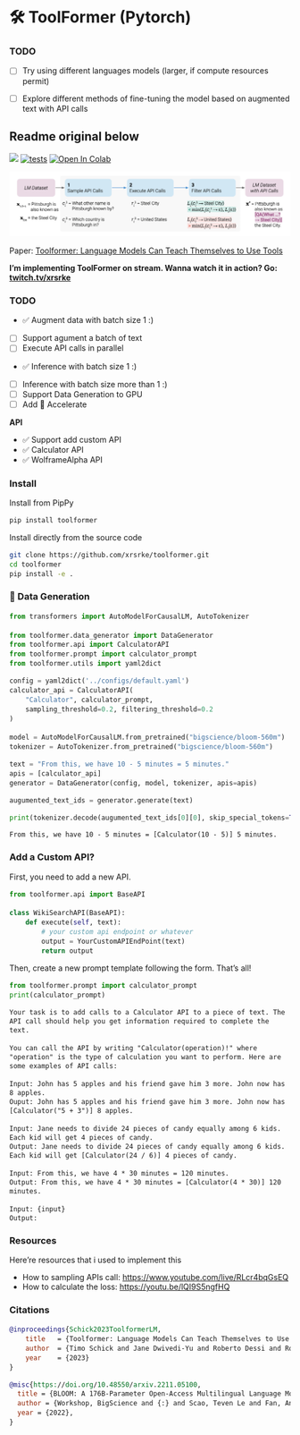 🛠️ ToolFormer (Pytorch)
================


### TODO

- [ ] Try using different languages models (larger, if compute resources permit)
- [ ] Explore different methods of fine-tuning the model based on augmented text with API calls


## Readme original below

<!-- WARNING: THIS FILE WAS AUTOGENERATED! DO NOT EDIT! -->

[<img src="https://img.shields.io/badge/license-MIT-blue">](https://github.com/xrsrke/toolformer)
[![tests](https://github.com/vwxyzjn/cleanrl/actions/workflows/tests.yaml/badge.svg)](https://github.com/xrsrke/toolformer)
[![Open In
Colab](https://colab.research.google.com/assets/colab-badge.svg)](https://colab.research.google.com/drive/1zKscWqwnXrpSllY-dZKR4ZsMfSbPsl-s?usp=sharing)

<!-- [![Imports: isort](https://img.shields.io/badge/%20imports-isort-%231674b1?style=flat&labelColor=ef8336)](https://pycqa.github.io/isort/) -->
<!-- [![Code style: black](https://img.shields.io/badge/code%20style-black-000000.svg)](https://github.com/psf/black)
[![docs](https://img.shields.io/github/deployments/vwxyzjn/cleanrl/Production?label=docs&logo=vercel)](https://xrsrke.github.io/instructGOOSE/) -->

![image.png](index_files/figure-commonmark/08f39f23-1-image.png)

Paper: [Toolformer: Language Models Can Teach Themselves to Use
Tools](https://arxiv.org/abs/2302.04761)

**I’m implementing ToolFormer on stream. Wanna watch it in action? Go:
[twitch.tv/xrsrke](https://twitch.tv/xrsrke)**

### TODO

- ✅ Augment data with batch size 1 :)
- [ ] Support agument a batch of text
- [ ] Execute API calls in parallel
- ✅ Inference with batch size 1 :)
- [ ] Inference with batch size more than 1 :)
- [ ] Support Data Generation to GPU
- [ ] Add 🤗 Accelerate

**API**

- ✅ Support add custom API
- ✅ Calculator API
- ✅ WolframeAlpha API

### Install

Install from PipPy

``` sh
pip install toolformer
```

Install directly from the source code

``` sh
git clone https://github.com/xrsrke/toolformer.git
cd toolformer
pip install -e .
```

### 🤖 Data Generation

``` python
from transformers import AutoModelForCausalLM, AutoTokenizer

from toolformer.data_generator import DataGenerator
from toolformer.api import CalculatorAPI
from toolformer.prompt import calculator_prompt
from toolformer.utils import yaml2dict
```

``` python
config = yaml2dict('../configs/default.yaml')
calculator_api = CalculatorAPI(
    "Calculator", calculator_prompt,
    sampling_threshold=0.2, filtering_threshold=0.2
)

model = AutoModelForCausalLM.from_pretrained("bigscience/bloom-560m")
tokenizer = AutoTokenizer.from_pretrained("bigscience/bloom-560m")
```

``` python
text = "From this, we have 10 - 5 minutes = 5 minutes."
apis = [calculator_api]
generator = DataGenerator(config, model, tokenizer, apis=apis)
```

``` python
augumented_text_ids = generator.generate(text)
```

``` python
print(tokenizer.decode(augumented_text_ids[0][0], skip_special_tokens=True))
```

    From this, we have 10 - 5 minutes = [Calculator(10 - 5)] 5 minutes.

### Add a Custom API?

First, you need to add a new API.

``` python
from toolformer.api import BaseAPI

class WikiSearchAPI(BaseAPI):
    def execute(self, text):
        # your custom api endpoint or whatever
        output = YourCustomAPIEndPoint(text)
        return output
```

Then, create a new prompt template following the form. That’s all!

``` python
from toolformer.prompt import calculator_prompt
print(calculator_prompt)
```


    Your task is to add calls to a Calculator API to a piece of text. The API call should help you get information required to complete the text. 

    You can call the API by writing "Calculator(operation)!" where "operation" is the type of calculation you want to perform. Here are some examples of API calls:

    Input: John has 5 apples and his friend gave him 3 more. John now has 8 apples.
    Ouput: John has 5 apples and his friend gave him 3 more. John now has [Calculator("5 + 3")] 8 apples.

    Input: Jane needs to divide 24 pieces of candy equally among 6 kids. Each kid will get 4 pieces of candy.
    Output: Jane needs to divide 24 pieces of candy equally among 6 kids. Each kid will get [Calculator(24 / 6)] 4 pieces of candy.

    Input: From this, we have 4 * 30 minutes = 120 minutes.
    Output: From this, we have 4 * 30 minutes = [Calculator(4 * 30)] 120 minutes.

    Input: {input}
    Output:

### Resources

Here’re resources that i used to implement this

- How to sampling APIs call: https://www.youtube.com/live/RLcr4bqGsEQ
- How to calculate the loss: https://youtu.be/lQI9S5ngfHQ

### Citations

``` bibtex
@inproceedings{Schick2023ToolformerLM,
    title   = {Toolformer: Language Models Can Teach Themselves to Use Tools},
    author  = {Timo Schick and Jane Dwivedi-Yu and Roberto Dessi and Roberta Raileanu and Maria Lomeli and Luke Zettlemoyer and Nicola Cancedda and Thomas Scialom},
    year    = {2023}
}
```

``` bibtex
@misc{https://doi.org/10.48550/arxiv.2211.05100,
  title = {BLOOM: A 176B-Parameter Open-Access Multilingual Language Model},  
  author = {Workshop, BigScience and {:} and Scao, Teven Le and Fan, Angela and Akiki, Christopher and Pavlick, Ellie and Ilić, Suzana and Hesslow, Daniel and Castagné, Roman and Luccioni, Alexandra Sasha and Yvon, François and Gallé, Matthias and Tow, Jonathan and Rush, Alexander M. and Biderman, Stella and Webson, Albert and Ammanamanchi, Pawan Sasanka and Wang, Thomas and Sagot, Benoît and Muennighoff, Niklas and del Moral, Albert Villanova and Ruwase, Olatunji and Bawden, Rachel and Bekman, Stas and McMillan-Major, Angelina and Beltagy, Iz and Nguyen, Huu and Saulnier, Lucile and Tan, Samson and Suarez, Pedro Ortiz and Sanh, Victor and Laurençon, Hugo and Jernite, Yacine and Launay, Julien and Mitchell, Margaret and Raffel, Colin and Gokaslan, Aaron and Simhi, Adi and Soroa, Aitor and Aji, Alham Fikri and Alfassy, Amit and Rogers, Anna and Nitzav, Ariel Kreisberg and Xu, Canwen and Mou, Chenghao and Emezue, Chris and Klamm, Christopher and Leong, Colin and van Strien, Daniel and Adelani, David Ifeoluwa and Radev, Dragomir and Ponferrada, Eduardo González and Levkovizh, Efrat and Kim, Ethan and Natan, Eyal Bar and De Toni, Francesco and Dupont, Gérard and Kruszewski, Germán and Pistilli, Giada and Elsahar, Hady and Benyamina, Hamza and Tran, Hieu and Yu, Ian and Abdulmumin, Idris and Johnson, Isaac and Gonzalez-Dios, Itziar and de la Rosa, Javier and Chim, Jenny and Dodge, Jesse and Zhu, Jian and Chang, Jonathan and Frohberg, Jörg and Tobing, Joseph and Bhattacharjee, Joydeep and Almubarak, Khalid and Chen, Kimbo and Lo, Kyle and Von Werra, Leandro and Weber, Leon and Phan, Long and allal, Loubna Ben and Tanguy, Ludovic and Dey, Manan and Muñoz, Manuel Romero and Masoud, Maraim and Grandury, María and Šaško, Mario and Huang, Max and Coavoux, Maximin and Singh, Mayank and Jiang, Mike Tian-Jian and Vu, Minh Chien and Jauhar, Mohammad A. and Ghaleb, Mustafa and Subramani, Nishant and Kassner, Nora and Khamis, Nurulaqilla and Nguyen, Olivier and Espejel, Omar and de Gibert, Ona and Villegas, Paulo and Henderson, Peter and Colombo, Pierre and Amuok, Priscilla and Lhoest, Quentin and Harliman, Rheza and Bommasani, Rishi and López, Roberto Luis and Ribeiro, Rui and Osei, Salomey and Pyysalo, Sampo and Nagel, Sebastian and Bose, Shamik and Muhammad, Shamsuddeen Hassan and Sharma, Shanya and Longpre, Shayne and Nikpoor, Somaieh and Silberberg, Stanislav and Pai, Suhas and Zink, Sydney and Torrent, Tiago Timponi and Schick, Timo and Thrush, Tristan and Danchev, Valentin and Nikoulina, Vassilina and Laippala, Veronika and Lepercq, Violette and Prabhu, Vrinda and Alyafeai, Zaid and Talat, Zeerak and Raja, Arun and Heinzerling, Benjamin and Si, Chenglei and Taşar, Davut Emre and Salesky, Elizabeth and Mielke, Sabrina J. and Lee, Wilson Y. and Sharma, Abheesht and Santilli, Andrea and Chaffin, Antoine and Stiegler, Arnaud and Datta, Debajyoti and Szczechla, Eliza and Chhablani, Gunjan and Wang, Han and Pandey, Harshit and Strobelt, Hendrik and Fries, Jason Alan and Rozen, Jos and Gao, Leo and Sutawika, Lintang and Bari, M Saiful and Al-shaibani, Maged S. and Manica, Matteo and Nayak, Nihal and Teehan, Ryan and Albanie, Samuel and Shen, Sheng and Ben-David, Srulik and Bach, Stephen H. and Kim, Taewoon and Bers, Tali and Fevry, Thibault and Neeraj, Trishala and Thakker, Urmish and Raunak, Vikas and Tang, Xiangru and Yong, Zheng-Xin and Sun, Zhiqing and Brody, Shaked and Uri, Yallow and Tojarieh, Hadar and Roberts, Adam and Chung, Hyung Won and Tae, Jaesung and Phang, Jason and Press, Ofir and Li, Conglong and Narayanan, Deepak and Bourfoune, Hatim and Casper, Jared and Rasley, Jeff and Ryabinin, Max and Mishra, Mayank and Zhang, Minjia and Shoeybi, Mohammad and Peyrounette, Myriam and Patry, Nicolas and Tazi, Nouamane and Sanseviero, Omar and von Platen, Patrick and Cornette, Pierre and Lavallée, Pierre François and Lacroix, Rémi and Rajbhandari, Samyam and Gandhi, Sanchit and Smith, Shaden and Requena, Stéphane and Patil, Suraj and Dettmers, Tim and Baruwa, Ahmed and Singh, Amanpreet and Cheveleva, Anastasia and Ligozat, Anne-Laure and Subramonian, Arjun and Névéol, Aurélie and Lovering, Charles and Garrette, Dan and Tunuguntla, Deepak and Reiter, Ehud and Taktasheva, Ekaterina and Voloshina, Ekaterina and Bogdanov, Eli and Winata, Genta Indra and Schoelkopf, Hailey and Kalo, Jan-Christoph and Novikova, Jekaterina and Forde, Jessica Zosa and Clive, Jordan and Kasai, Jungo and Kawamura, Ken and Hazan, Liam and Carpuat, Marine and Clinciu, Miruna and Kim, Najoung and Cheng, Newton and Serikov, Oleg and Antverg, Omer and van der Wal, Oskar and Zhang, Rui and Zhang, Ruochen and Gehrmann, Sebastian and Mirkin, Shachar and Pais, Shani and Shavrina, Tatiana and Scialom, Thomas and Yun, Tian and Limisiewicz, Tomasz and Rieser, Verena and Protasov, Vitaly and Mikhailov, Vladislav and Pruksachatkun, Yada and Belinkov, Yonatan and Bamberger, Zachary and Kasner, Zdeněk and Rueda, Alice and Pestana, Amanda and Feizpour, Amir and Khan, Ammar and Faranak, Amy and Santos, Ana and Hevia, Anthony and Unldreaj, Antigona and Aghagol, Arash and Abdollahi, Arezoo and Tammour, Aycha and HajiHosseini, Azadeh and Behroozi, Bahareh and Ajibade, Benjamin and Saxena, Bharat and Ferrandis, Carlos Muñoz and Contractor, Danish and Lansky, David and David, Davis and Kiela, Douwe and Nguyen, Duong A. and Tan, Edward and Baylor, Emi and Ozoani, Ezinwanne and Mirza, Fatima and Ononiwu, Frankline and Rezanejad, Habib and Jones, Hessie and Bhattacharya, Indrani and Solaiman, Irene and Sedenko, Irina and Nejadgholi, Isar and Passmore, Jesse and Seltzer, Josh and Sanz, Julio Bonis and Dutra, Livia and Samagaio, Mairon and Elbadri, Maraim and Mieskes, Margot and Gerchick, Marissa and Akinlolu, Martha and McKenna, Michael and Qiu, Mike and Ghauri, Muhammed and Burynok, Mykola and Abrar, Nafis and Rajani, Nazneen and Elkott, Nour and Fahmy, Nour and Samuel, Olanrewaju and An, Ran and Kromann, Rasmus and Hao, Ryan and Alizadeh, Samira and Shubber, Sarmad and Wang, Silas and Roy, Sourav and Viguier, Sylvain and Le, Thanh and Oyebade, Tobi and Le, Trieu and Yang, Yoyo and Nguyen, Zach and Kashyap, Abhinav Ramesh and Palasciano, Alfredo and Callahan, Alison and Shukla, Anima and Miranda-Escalada, Antonio and Singh, Ayush and Beilharz, Benjamin and Wang, Bo and Brito, Caio and Zhou, Chenxi and Jain, Chirag and Xu, Chuxin and Fourrier, Clémentine and Periñán, Daniel León and Molano, Daniel and Yu, Dian and Manjavacas, Enrique and Barth, Fabio and Fuhrimann, Florian and Altay, Gabriel and Bayrak, Giyaseddin and Burns, Gully and Vrabec, Helena U. and Bello, Imane and Dash, Ishani and Kang, Jihyun and Giorgi, John and Golde, Jonas and Posada, Jose David and Sivaraman, Karthik Rangasai and Bulchandani, Lokesh and Liu, Lu and Shinzato, Luisa and de Bykhovetz, Madeleine Hahn and Takeuchi, Maiko and Pàmies, Marc and Castillo, Maria A and Nezhurina, Marianna and Sänger, Mario and Samwald, Matthias and Cullan, Michael and Weinberg, Michael and De Wolf, Michiel and Mihaljcic, Mina and Liu, Minna and Freidank, Moritz and Kang, Myungsun and Seelam, Natasha and Dahlberg, Nathan and Broad, Nicholas Michio and Muellner, Nikolaus and Fung, Pascale and Haller, Patrick and Chandrasekhar, Ramya and Eisenberg, Renata and Martin, Robert and Canalli, Rodrigo and Su, Rosaline and Su, Ruisi and Cahyawijaya, Samuel and Garda, Samuele and Deshmukh, Shlok S and Mishra, Shubhanshu and Kiblawi, Sid and Ott, Simon and Sang-aroonsiri, Sinee and Kumar, Srishti and Schweter, Stefan and Bharati, Sushil and Laud, Tanmay and Gigant, Théo and Kainuma, Tomoya and Kusa, Wojciech and Labrak, Yanis and Bajaj, Yash Shailesh and Venkatraman, Yash and Xu, Yifan and Xu, Yingxin and Xu, Yu and Tan, Zhe and Xie, Zhongli and Ye, Zifan and Bras, Mathilde and Belkada, Younes and Wolf, Thomas},title = {BLOOM: A 176B-Parameter Open-Access Multilingual Language Model},
  year = {2022},
}
```
